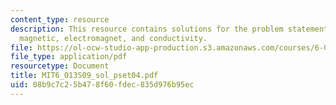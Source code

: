 ```yaml
---
content_type: resource
description: This resource contains solutions for the problem statements related to
  magnetic, electromagnet, and conductivity.
file: https://ol-ocw-studio-app-production.s3.amazonaws.com/courses/6-013-electromagnetics-and-applications-spring-2009/08b9c7c25b478f60fdec835d976b95ec_MIT6_013S09_sol_pset04.pdf
file_type: application/pdf
resourcetype: Document
title: MIT6_013S09_sol_pset04.pdf
uid: 08b9c7c2-5b47-8f60-fdec-835d976b95ec
---
```

